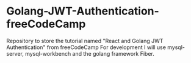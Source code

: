 # Golang-JWT-Authentication-freeCodeCamp
Repository to store the tutorial named "React and Golang JWT Authentication" from freeCodeCamp
For development I will use mysql-server, mysql-workbench and the golang framework Fiber.
